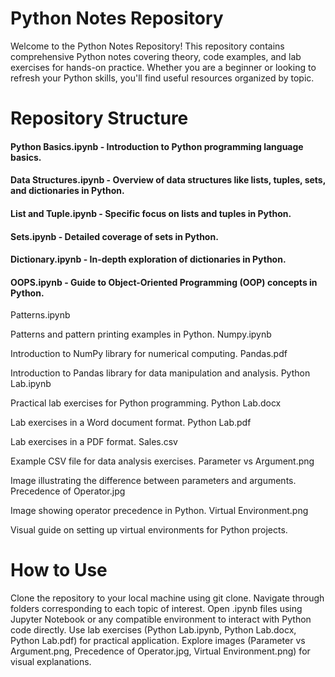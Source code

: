 # Python Notes Repository
Welcome to the Python Notes Repository! This repository contains comprehensive Python notes covering theory, code examples, and lab exercises for hands-on practice. Whether you are a beginner or looking to refresh your Python skills, you'll find useful resources organized by topic.

# Repository Structure
#### Python Basics.ipynb - Introduction to Python programming language basics.
#### Data Structures.ipynb - Overview of data structures like lists, tuples, sets, and dictionaries in Python.
#### List and Tuple.ipynb - Specific focus on lists and tuples in Python.
#### Sets.ipynb - Detailed coverage of sets in Python.
#### Dictionary.ipynb - In-depth exploration of dictionaries in Python.
#### OOPS.ipynb - Guide to Object-Oriented Programming (OOP) concepts in Python.
Patterns.ipynb

Patterns and pattern printing examples in Python.
Numpy.ipynb

Introduction to NumPy library for numerical computing.
Pandas.pdf

Introduction to Pandas library for data manipulation and analysis.
Python Lab.ipynb

Practical lab exercises for Python programming.
Python Lab.docx

Lab exercises in a Word document format.
Python Lab.pdf

Lab exercises in a PDF format.
Sales.csv

Example CSV file for data analysis exercises.
Parameter vs Argument.png

Image illustrating the difference between parameters and arguments.
Precedence of Operator.jpg

Image showing operator precedence in Python.
Virtual Environment.png

Visual guide on setting up virtual environments for Python projects.

# How to Use
Clone the repository to your local machine using git clone.
Navigate through folders corresponding to each topic of interest.
Open .ipynb files using Jupyter Notebook or any compatible environment to interact with Python code directly.
Use lab exercises (Python Lab.ipynb, Python Lab.docx, Python Lab.pdf) for practical application.
Explore images (Parameter vs Argument.png, Precedence of Operator.jpg, Virtual Environment.png) for visual explanations.
